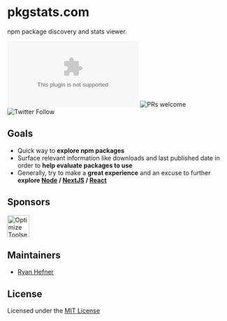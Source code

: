 # pkgstats.com

npm package discovery and stats viewer.

![GitHub](https://img.shields.io/github/license/pkgstats/pkgstats.com?style=flat-square)
![PRs welcome](https://img.shields.io/badge/PRs-welcome-green)
![Twitter Follow](https://img.shields.io/twitter/follow/pkgstats?style=social)

## Goals

* Quick way to __explore npm packages__
* Surface relevant information like downloads and last published date in order to __help evaluate packages to use__
* Generally, try to make a __great experience__ and an excuse to further __explore [Node](https://github.com/nodejs/node) / [NextJS](https://github.com/zeit/next.js) / [React](https://github.com/facebook/react)__

## Sponsors

[<img src="https://www.pkgstats.com/static/images/optimize-toolset.png" alt="Optimize Toolset" height="50" />](https://optimizetoolset.com)

## Maintainers

* [Ryan Hefner](https://github.com/ryanhefner)

## License

Licensed under the [MIT License](LICENSE)
